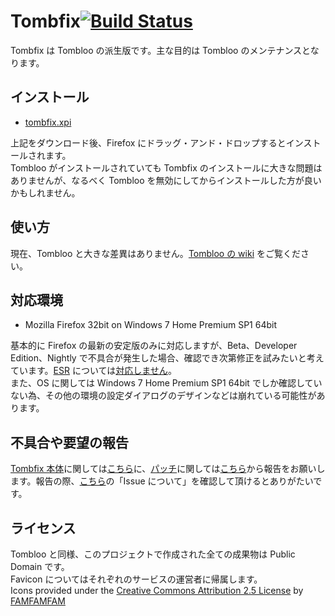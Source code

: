 # Tombfix[![Build Status](https://api.travis-ci.org/tombfix/core.svg?branch=master)](https://travis-ci.org/tombfix/core)

Tombfix は Tombloo の派生版です。主な目的は Tombloo のメンテナンスとなります。

## インストール

* [tombfix.xpi](https://raw.githubusercontent.com/tombfix/update/master/tombfix.xpi)

上記をダウンロード後、Firefox にドラッグ・アンド・ドロップするとインストールされます。  
Tombloo がインストールされていても Tombfix のインストールに大きな問題はありませんが、なるべく Tombloo を無効にしてからインストールした方が良いかもしれません。

## 使い方

現在、Tombloo と大きな差異はありません。[Tombloo の wiki](https://github.com/to/tombloo/wiki) をご覧ください。

## 対応環境

* Mozilla Firefox 32bit on Windows 7 Home Premium SP1 64bit

基本的に Firefox の最新の安定版のみに対応しますが、Beta、Developer Edition、Nightly で不具合が発生した場合、確認でき次第修正を試みたいと考えています。[ESR](http://www.mozilla.jp/business/downloads/) については[対応しません](https://github.com/tombfix/core/issues/70)。  
また、OS に関しては Windows 7 Home Premium SP1 64bit でしか確認していない為、その他の環境の設定ダイアログのデザインなどは崩れている可能性があります。

## 不具合や要望の報告
[Tombfix 本体](https://github.com/tombfix/core/issues)に関しては[こちら](https://github.com/tombfix/core/issues/new)に、[パッチ](https://github.com/tombfix/patch/issues)に関しては[こちら](https://github.com/tombfix/patch/issues/new)から報告をお願いします。報告の際、[こちら](https://github.com/tombfix/core/blob/master/CONTRIBUTING.md)の「Issue について」を確認して頂けるとありがたいです。

## ライセンス

Tombloo と同様、このプロジェクトで作成された全ての成果物は Public Domain です。  
Favicon についてはそれぞれのサービスの運営者に帰属します。  
Icons provided under the [Creative Commons Attribution 2.5 License](http://creativecommons.org/licenses/by/2.5/) by [FAMFAMFAM](http://www.famfamfam.com/)
